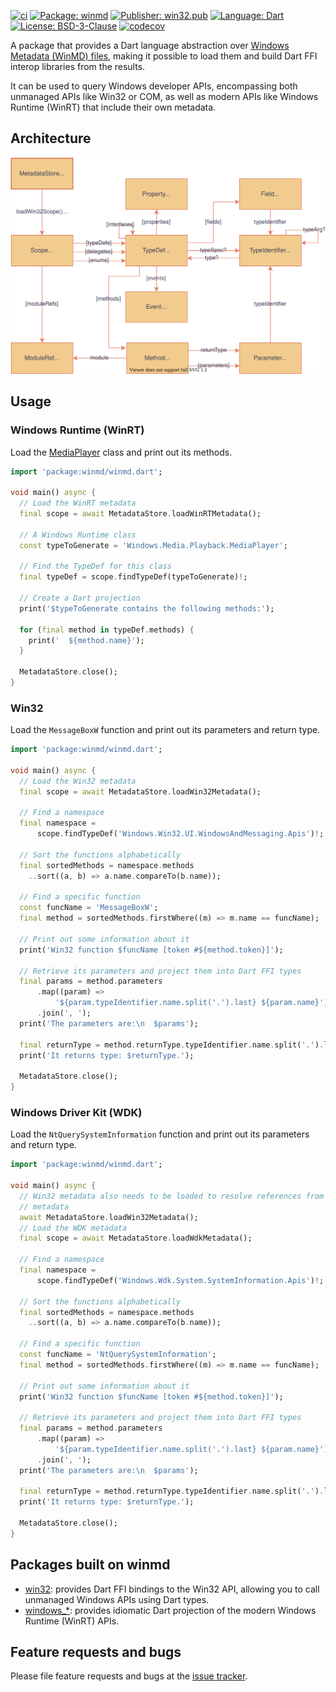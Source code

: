 [![ci][ci_badge]][ci_link]
[![Package: winmd][package_badge]][package_link]
[![Publisher: win32.pub][publisher_badge]][publisher_link]
[![Language: Dart][language_badge]][language_link]
[![License: BSD-3-Clause][license_badge]][license_link]
[![codecov][codecov_badge_link]][codecov_link]

A package that provides a Dart language abstraction over
[Windows Metadata (WinMD) files][windows_metadata_files_link], making it
possible to load them and build Dart FFI interop libraries from the results.

It can be used to query Windows developer APIs, encompassing both unmanaged
APIs like Win32 or COM, as well as modern APIs like Windows Runtime (WinRT) that
include their own metadata.

## Architecture

![Architecture diagram][architecture_diagram_link]

## Usage

### Windows Runtime (WinRT)

Load the [MediaPlayer][media_player_link] class and print out its methods.

```dart
import 'package:winmd/winmd.dart';

void main() async {
  // Load the WinRT metadata
  final scope = await MetadataStore.loadWinRTMetadata();

  // A Windows Runtime class
  const typeToGenerate = 'Windows.Media.Playback.MediaPlayer';

  // Find the TypeDef for this class
  final typeDef = scope.findTypeDef(typeToGenerate)!;

  // Create a Dart projection
  print('$typeToGenerate contains the following methods:');

  for (final method in typeDef.methods) {
    print('  ${method.name}');
  }

  MetadataStore.close();
}
```

### Win32

Load the `MessageBoxW` function and print out its parameters and return type.

```dart
import 'package:winmd/winmd.dart';

void main() async {
  // Load the Win32 metadata
  final scope = await MetadataStore.loadWin32Metadata();

  // Find a namespace
  final namespace =
      scope.findTypeDef('Windows.Win32.UI.WindowsAndMessaging.Apis')!;

  // Sort the functions alphabetically
  final sortedMethods = namespace.methods
    ..sort((a, b) => a.name.compareTo(b.name));

  // Find a specific function
  const funcName = 'MessageBoxW';
  final method = sortedMethods.firstWhere((m) => m.name == funcName);

  // Print out some information about it
  print('Win32 function $funcName [token #${method.token}]');

  // Retrieve its parameters and project them into Dart FFI types
  final params = method.parameters
      .map((param) =>
          '${param.typeIdentifier.name.split('.').last} ${param.name}')
      .join(', ');
  print('The parameters are:\n  $params');

  final returnType = method.returnType.typeIdentifier.name.split('.').last;
  print('It returns type: $returnType.');

  MetadataStore.close();
}
```

### Windows Driver Kit (WDK)

Load the `NtQuerySystemInformation` function and print out its parameters and
return type.

```dart
import 'package:winmd/winmd.dart';

void main() async {
  // Win32 metadata also needs to be loaded to resolve references from WDK
  // metadata
  await MetadataStore.loadWin32Metadata();
  // Load the WDK metadata
  final scope = await MetadataStore.loadWdkMetadata();

  // Find a namespace
  final namespace =
      scope.findTypeDef('Windows.Wdk.System.SystemInformation.Apis')!;

  // Sort the functions alphabetically
  final sortedMethods = namespace.methods
    ..sort((a, b) => a.name.compareTo(b.name));

  // Find a specific function
  const funcName = 'NtQuerySystemInformation';
  final method = sortedMethods.firstWhere((m) => m.name == funcName);

  // Print out some information about it
  print('Win32 function $funcName [token #${method.token}]');

  // Retrieve its parameters and project them into Dart FFI types
  final params = method.parameters
      .map((param) =>
          '${param.typeIdentifier.name.split('.').last} ${param.name}')
      .join(', ');
  print('The parameters are:\n  $params');

  final returnType = method.returnType.typeIdentifier.name.split('.').last;
  print('It returns type: $returnType.');

  MetadataStore.close();
}
```

## Packages built on winmd

- [win32][win32_package_link]: provides Dart FFI bindings to the Win32 API,
  allowing you to call unmanaged Windows APIs using Dart types.
- [windows_*][windows_packages_link]: provides idiomatic Dart projection of the
  modern Windows Runtime (WinRT) APIs.

## Feature requests and bugs

Please file feature requests and bugs at the
[issue tracker][issue_tracker_link].

[architecture_diagram_link]: https://github.com/halildurmus/winmd/blob/main/metadata.drawio.svg?raw=true
[ci_badge]: https://github.com/halildurmus/winmd/actions/workflows/dart.yml/badge.svg
[ci_link]: https://github.com/halildurmus/winmd/actions/workflows/dart.yml
[codecov_badge_link]: https://codecov.io/gh/halildurmus/winmd/branch/main/graph/badge.svg?token=1ouz1Jr9nW
[codecov_link]: https://codecov.io/gh/halildurmus/winmd
[issue_tracker_link]: https://github.com/halildurmus/winmd/issues
[language_badge]: https://img.shields.io/badge/language-Dart-blue.svg
[language_link]: https://dart.dev
[license_badge]: https://img.shields.io/github/license/halildurmus/winmd?color=blue
[license_link]: https://opensource.org/licenses/BSD-3-Clause
[media_player_link]: https://learn.microsoft.com/uwp/api/windows.media.playback.mediaplayer
[package_badge]: https://img.shields.io/pub/v/winmd.svg
[package_link]: https://pub.dev/packages/winmd
[publisher_badge]: https://img.shields.io/pub/publisher/winmd.svg
[publisher_link]: https://pub.dev/publishers/win32.pub
[win32_package_link]: https://pub.dev/packages/win32
[win32_pub_link]: https://win32.pub
[windows_packages_link]: https://pub.dev/packages?q=publisher%3Awin32.pub+topic%3Awinrt
[windows_metadata_files_link]: https://learn.microsoft.com/uwp/winrt-cref/winmd-files
